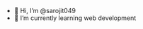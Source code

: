 - 👋 Hi, I’m @sarojit049
- 🌱 I’m currently learning web development

<!---
sarojit049/sarojit049 is a ✨ special ✨ repository because its `README.md` (this file) appears on your GitHub profile.
You can click the Preview link to take a look at your changes.
--->
